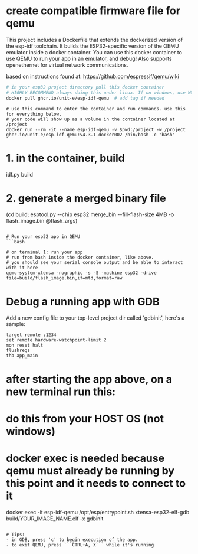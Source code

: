 # create compatible firmware file for qemu

This project includes a Dockerfile that extends the dockerized version of the esp-idf toolchain. 
It builds the ESP32-specific version of the QEMU emulator inside a docker container.
You can use this docker container to use QEMU to run your app in an emulator, and debug!
Also supports openethernet for virtual network communications.

based on instructions found at: https://github.com/espressif/qemu/wiki

```bash
# in your esp32 project directory pull this docker container
# HIGHLY RECOMMEND always doing this under linux. If on windows, use WSL2 and do it on the native FS [windows shares are slow]
docker pull ghcr.io/unit-e/esp-idf-qemu  # add tag if needed
```

```
# use this command to enter the container and run commands. use this for everything below.
# your code will show up as a volume in the container located at /project
docker run --rm -it --name esp-idf-qemu -v $pwd:/project -w /project ghcr.io/unit-e/esp-idf-qemu:v4.3.1-docker002 /bin/bash -c "bash"
```

# 1. in the container, build
idf.py build

# 2. generate a merged binary file
(cd build; esptool.py --chip esp32 merge_bin --fill-flash-size 4MB -o flash_image.bin @flash_args)
```

# Run your esp32 app in QEMU
```bash

# on terminal 1: run your app
# run from bash inside the docker container, like above.
# you should see your serial console output and be able to interact with it here
qemu-system-xtensa -nographic -s -S -machine esp32 -drive file=build/flash_image.bin,if=mtd,format=raw
```

# Debug a running app with GDB

Add a new config file to your top-level project dir called 'gdbinit', here's a sample:
```
target remote :1234
set remote hardware-watchpoint-limit 2
mon reset halt
flushregs
thb app_main
```

# after starting the app above, on a new terminal run this:
# do this from your HOST OS (not windows)
# docker exec is needed because qemu must already be running by this point and it needs to connect to it
docker exec -it esp-idf-qemu /opt/esp/entrypoint.sh xtensa-esp32-elf-gdb build/YOUR_IMAGE_NAME.elf -x gdbinit
```

# Tips:
- in GDB, press 'c' to begin execution of the app.
- to exit QEMU, press ```CTRL+A, X``` while it's running
